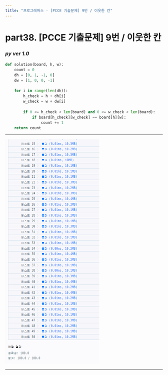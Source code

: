 ```yaml
---
title: "프로그래머스 - [PCCE 기출문제] 9번 / 이웃한 칸"
---
```



# __part38. [PCCE 기출문제] 9번 / 이웃한 칸__

### _py ver 1.0_
```py 
def solution(board, h, w):
    count = 0
    dh = [0, 1, -1, 0]
    dw = [1, 0, 0, -1]

    for i in range(len(dh)):
        h_check = h + dh[i]
        w_check = w + dw[i]

        if 0 <= h_check < len(board) and 0 <= w_check < len(board):
            if board[h_check][w_check] == board[h][w]:
                count += 1
    return count

```
<hr/>

![실행결과_js ver 1.0](/assets/img/2024-04-03-prog39.png)

<hr/>